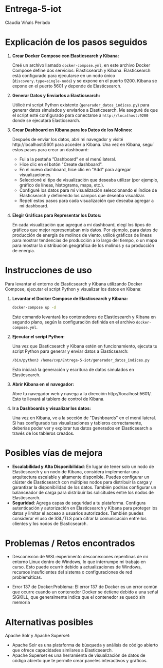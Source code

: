 # Entrega-5-iot
Claudia Viñals Perlado

# Explicación de los pasos seguidos

1. **Crear Docker Compose con Elasticsearch y Kibana:**

   Creé un archivo llamado `docker-compose.yml`, en este archivo Docker Compose define dos servicios: Elasticsearch y Kibana. Elasticsearch está configurado para ejecutarse en un nodo único (`discovery.type=single-node`) y se expone en el puerto 9200. Kibana se expone en el puerto 5601 y depende de Elasticsearch.

2. **Generar Datos y Enviarlos a Elasticsearch:**

   Utilicé mi script Python existente (`generador_datos_indices.py`) para generar datos simulados y enviarlos a Elasticsearch. Me aseguré de que el script esté configurado para conectarse a `http://localhost:9200` donde se ejecutará Elasticsearch.

3. **Crear Dashboard en Kibana para los Datos de los Molinos:**

   Después de enviar los datos, abrí mi navegador y visité http://localhost:5601 para acceder a Kibana. Una vez en Kibana, seguí estos pasos para crear un dashboard:

   - Fui a la pestaña "Dashboard" en el menú lateral.
   - Hice clic en el botón "Create dashboard".
   - En el nuevo dashboard, hice clic en "Add" para agregar visualizaciones.
   - Seleccioné el tipo de visualización que deseaba utilizar (por ejemplo, gráfico de líneas, histograma, mapa, etc.).
   - Configuré los datos para mi visualización seleccionando el índice de Elasticsearch y definiendo los campos que deseaba visualizar.
   - Repetí estos pasos para cada visualización que deseaba agregar a mi dashboard.

4. **Elegir Gráficas para Representar los Datos:**

   En cada visualización que agregué a mi dashboard, elegí los tipos de gráficos que mejor representaban mis datos. Por ejemplo, para datos de producción de energía de molinos de viento, utilicé gráficos de líneas para mostrar tendencias de producción a lo largo del tiempo, o un mapa para mostrar la distribución geográfica de los molinos y su producción de energía.



# Instrucciones de uso
Para levantar el entorno de Elasticsearch y Kibana utilizando Docker Compose, ejecutar el script Python y visualizar los datos en Kibana:

1. **Levantar el Docker Compose de Elasticsearch y Kibana:**
   
   ```bash
   docker-compose up -d
   ```

   Este comando levantará los contenedores de Elasticsearch y Kibana en segundo plano, según la configuración definida en el archivo `docker-compose.yml`.

2. **Ejecutar el script Python:**
   
   Una vez que Elasticsearch y Kibana estén en funcionamiento, ejecuta tu script Python para generar y enviar datos a Elasticsearch:

   ```bash
   /bin/python3 /home/cvp/Entrega-5-iot/generador_datos_indices.py
   ```

   Esto iniciará la generación y escritura de datos simulados en Elasticsearch.

3. **Abrir Kibana en el navegador:**
   
   Abre tu navegador web y navega a la dirección http://localhost:5601/. Esto te llevará al tablero de control de Kibana.

4. **Ir a Dashboards y visualizar los datos:**
   
   Una vez en Kibana, ve a la sección de "Dashboards" en el menú lateral. Si has configurado tus visualizaciones y tableros correctamente, deberías poder ver y explorar tus datos generados en Elasticsearch a través de los tableros creados.

# Posibles vías de mejora
- **Escalabilidad y Alta Disponibilidad**: En lugar de tener solo un nodo de Elasticsearch y un nodo de Kibana, considera implementar una arquitectura escalable y altamente disponible. Puedes configurar un clúster de Elasticsearch con múltiples nodos para distribuir la carga y garantizar la disponibilidad de los datos. También podrías configurar un balanceador de carga para distribuir las solicitudes entre los nodos de Elasticsearch.
- **Seguridad**: Agrega capas de seguridad a tu plataforma. Configura autenticación y autorización en Elasticsearch y Kibana para proteger los datos y limitar el acceso a usuarios autorizados. También puedes considerar el uso de SSL/TLS para cifrar la comunicación entre los clientes y los nodos de Elasticsearch.
# Problemas / Retos encontrados
- Desconexión de WSL:experimento desconexiones repentinas de mi entorno Linux dentro de Windows, lo que interrumpe mi trabajo en curso. Esto puede ocurrir debido a actualizaciones de Windows, recursos insuficientes del sistema o configuraciones de red problemáticas.

- Error 137 de Docker:Problema: El error 137 de Docker es un error común que ocurre cuando un contenedor Docker se detiene debido a una señal SIGKILL, que generalmente indica que el contenedor se quedó sin memoria
# Alternativas posibles
Apache Solr y Apache Superset: 
- Apache Solr es una plataforma de búsqueda y análisis de código abierto que ofrece capacidades similares a Elasticsearch.
- Apache Superset es una herramienta de visualización de datos de código abierto que te permite crear paneles interactivos y gráficos.
